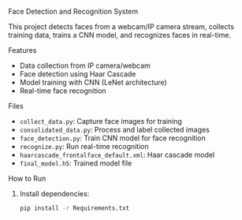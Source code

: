 Face Detection and Recognition System

This project detects faces from a webcam/IP camera stream, collects training data, trains a CNN model, and recognizes faces in real-time.

Features
- Data collection from IP camera/webcam
- Face detection using Haar Cascade
- Model training with CNN (LeNet architecture)
- Real-time face recognition

Files
- `collect_data.py`: Capture face images for training
- `consolidated_data.py`: Process and label collected images
- `face_detection.py`: Train CNN model for face recognition
- `recognize.py`: Run real-time recognition
- `haarcascade_frontalface_default.xml`: Haar cascade model
- `final_model.h5`: Trained model file

How to Run
1. Install dependencies:
   ```bash
   pip install -r Requirements.txt
